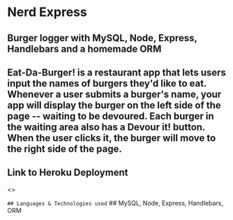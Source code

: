 # Nerd Express
## Burger logger with MySQL, Node, Express, Handlebars and a homemade ORM
## Eat-Da-Burger! is a restaurant app that lets users input the names of burgers they'd like to eat. Whenever a user submits a burger's name, your app will display the burger on the left side of the page -- waiting to be devoured. Each burger in the waiting area also has a Devour it! button. When the user clicks it, the burger will move to the right side of the page.


## Link to Heroku Deployment
<>

  
`` ## Languages & Technologies used
`` ## MySQL, Node, Express, Handlebars, ORM
